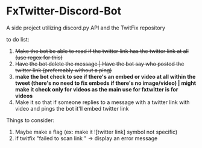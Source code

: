 # FxTwitter-Discord-Bot
A side project utilizing discord.py API and the TwitFix repository


 to do list: 
1) ~~Make the bot be able to read if the twitter link has the twitter link at all (use regex for this)~~
2) ~~Have the bot delete the message
  | Have the bot say who posted the twitter link (prefereably without a ping)~~
3) **make the bot check to see if there's an embed or video at all within the tweet (there's no need to fix embeds if there's no image/video) 
  | might make it check only for videos as the main use for fxtwitter is for videos**
4) Make it so that if someone replies to a message with a twitter link with video and pings the bot it'll embed twitter link


 Things to consider:
 1) Maybe make a flag (ex: make it ![twitter link] symbol not specific)
 2) if twitfix "failed to scan link " -> display an error message

